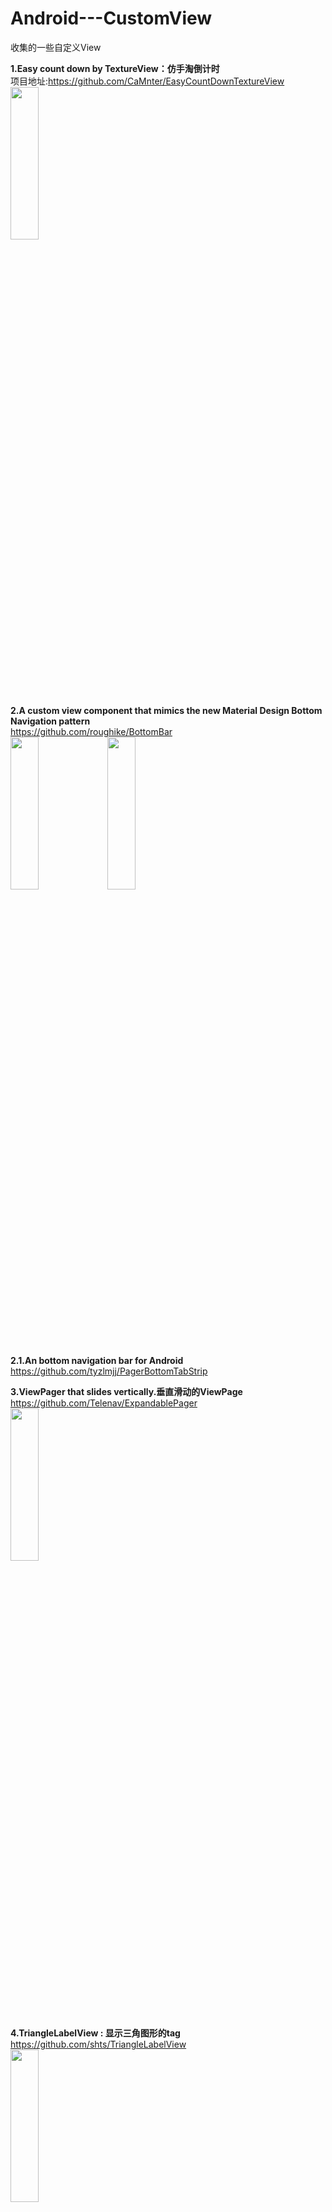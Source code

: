 # Android---CustomView
收集的一些自定义View


**1.Easy count down by TextureView：仿手淘倒计时**     
项目地址:https://github.com/CaMnter/EasyCountDownTextureView      
<img src="./image/1-1.gif" width="30%" height="25%" >   

**2.A custom view component that mimics the new Material Design Bottom Navigation pattern**    
https://github.com/roughike/BottomBar      
<img src="./image/2-1.gif" width="30%" height="25%" >
<img src="./image/2-2.gif" width="30%" height="25%" >

**2.1.An bottom navigation bar for Android**      
https://github.com/tyzlmjj/PagerBottomTabStrip

**3.ViewPager that slides vertically.垂直滑动的ViewPage**         
https://github.com/Telenav/ExpandablePager     
<img src="./image/3-1.gif" width="30%" height="25%" >

**4.TriangleLabelView : 显示三角图形的tag**     
https://github.com/shts/TriangleLabelView       
<img src="./image/4-1.png" width="30%" height="25%" >

**5.Navigation tab bar with colorful interactions.**    
https://github.com/DevLight-Mobile-Agency/NavigationTabBar      

**6.3d旋转切换view , 类似旋转木马效果。**     
https://github.com/dalong982242260/LoopRotarySwitch     

**7.android 悬浮窗菜单，可在launcher或app中使用**            
https://github.com/crosg/FloatMenuSample                

**8.DialogFragment swipeable away like Tinder UI.**            
https://github.com/kakajika/SwipeAwayDialog            

**9.可定制的ViewPagerIndicator,当然不通过ViewPager也可以用.**           
https://github.com/jiang111/ScalableTabIndicator           

**10.一个垂直方向的DrawerLayout,抽屉从上向下展开**            
https://github.com/corerzhang/VerticalDrawerLayout           

**11.PaperOnboarding is a material design slider**       
https://github.com/Ramotion/paper-onboarding-android             

**12.Android流式布局，支持点击、单选、多选等，适合用于产品标签等，用法采用Adapter模式，和ListView、GridView用法一样！**      
https://github.com/hanhailong/FlowTag            

**13.This Library helps users to use Bottom Navigation Bar (A new pattern from google) with ease and allows ton of customizations**     
https://github.com/Ashok-Varma/BottomNavigation               

**14.FaceOffToggleButton:Toggle button which shows a happy face for checked or unhappy for unchecked.**                
https://github.com/Nightonke/FaceOffToggleButton               

**15.一个别致的环形菜单**      
https://github.com/Hitomis/CircleMenu        

**16.A Helper for SystemBar include StatusBar and NavigationBar**               
https://github.com/H07000223/FlycoSystemBar              

**17.用于展示注册进度的view**             
https://github.com/jiang111/ProgressView              

**17.1.带有动态效果的表单引导进度**     
https://github.com/VictorAlbertos/BreadcrumbsView    

**18.基于第三方WheelView 实现的一个时间选择器**                  
https://github.com/chsmy/DateSelecter          

**19.自定义EditText实现右下角计数控件**            
https://github.com/FTandJYQ/AnFQNumEditText

**20.利用三阶贝塞尔曲线模仿QQ空间直播页面右下角的礼物冒泡特效**                
https://github.com/Yasic/QQBubbleView
 
**21.CircleIndicator for ViewPager**              
https://github.com/Modificator/CircleIndicator            

**22.一种可根据展开是否超出屏幕来判断父控件是否自动滚动的ExpandableLayout**         
https://github.com/SilenceDut/ExpandableLayout        

**23.一款漂亮的 Bottom Sheet 选择器**     
https://github.com/philliphsu/BottomSheetPickers

**24.酷炫信用卡View**     
https://github.com/cooltechworks/CreditCardView     

**25.自定义卡片集view，支持展开收缩滚动**     
https://github.com/loopeer/CardStackView       

**26. A Series Of Badge Drawables For Android.**     
https://github.com/nekocode/Badge       

**27.Step by step，just use HorizontalStepView，VerticalStepView. step indicator，flow indicator，timeline，order process**          
https://github.com/baoyachi/StepView      

**28.An Android text view with scrolling text change animation**   
https://github.com/robinhood/ticker     

**29.电影票在线选座**    
https://github.com/qifengdeqingchen/SeatTable    

**30.自动格式化银行卡号的EditText，每四位增加一个空格，并根据银行卡号判断该银行卡归属的银行及卡别**          
https://github.com/smuyyh/BankCardFormat          

**31.Add a headview for any view and supports sticking the navigator on the top when ItemView scrolls.**    
https://github.com/w446108264/ScrollableLayout    

**32.一个简单，强大的广告活动弹窗控件**    
https://github.com/yipianfengye/android-adDialog         

**33.ViewPager cards inspired by Duolingo**            
https://github.com/rubensousa/ViewPagerCards

**34.An android process bar library associated with ViewPager through single method**     
https://github.com/hzw1199/android_ProcessBar     

**35.A cool material sign up transition.**                   
https://github.com/JeasonWong/SignUpTransition         

**36.SpiderWebScoreView是用于Android上的一个蛛网评分控件**         
https://github.com/xiaopansky/SpiderWebScoreView                
https://github.com/RikkaW/MaterialPreference

**37.Android 支持水平和垂直滑动的ViewPager**                   
https://github.com/DevLight-Mobile-Agency/InfiniteCycleViewPager            

**38.可以记住历史选项的spinner**             
https://github.com/Jasonchenlijian/MemorySpinner            

**39.使用方便的的 Material Design 风格 Preference UI，包含一个根据规范自制的新的 SimpleMenuPreference**           
https://github.com/RikkaW/MaterialPreference

**40.仿支付宝芝麻信用分仪表盘效果**            
https://github.com/HotBitmapGG/CreditSesameRingView    

**50.RecyclerView实现Card Gallery效果，替代ViewPager方案**      
https://github.com/huazhiyuan2008/RecyclerViewCardGallery          

**51.纯用SVG做的Google I/O 2016那个炫酷的时钟**          
https://github.com/lypeer/GoogleClock           

**52.Android 角标组件效果**          
https://github.com/czy1121/cornerlabelview         

**53.一个展示下载进度的View，下载完成和失败的时候会有酷酷的动画.**               
https://github.com/dudu90/FreshDownloadView       

**54.自定义 自动补充 email 的 EditTextAuto Fill the custom email to EditText**         
https://github.com/wangshaolei/AutoFillEmailEditText           

**55.类似手机QQ界面右上角的弹出菜单，使用recyclerview和popupwindow封装了一下.**
https://github.com/zaaach/TopRightMenu       

**56.一款漂亮的周日历组件A simple weekly calendar.**         
https://github.com/nomanr/weekcalendar     

**57.比原生 Snack 更漂亮的 Bottom Notification 库Snacky is a small library to help you adding a Snackbar to your android project.**        https://github.com/matecode/Snacky         

**58.可设置圆角背景边框的的按钮**       
https://github.com/czy1121/roundbutton          

**59.滚动播放的公告控件(仿京东淘宝)**       
https://github.com/czy1121/noticeview

**60.简单易用的可定制展开角度的button menu**      
https://github.com/uin3566/AllAngleExpandableButton

**61.简洁风格的日历 View**      
https://github.com/recruit-mp/LightCalendarView        

**62.**

**63.**

**64.**

**65.**

**66.**











